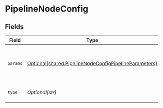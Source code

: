 # PipelineNodeConfig


## Fields

| Field                                                                                                                    | Type                                                                                                                     | Required                                                                                                                 | Description                                                                                                              |
| ------------------------------------------------------------------------------------------------------------------------ | ------------------------------------------------------------------------------------------------------------------------ | ------------------------------------------------------------------------------------------------------------------------ | ------------------------------------------------------------------------------------------------------------------------ |
| `params`                                                                                                                 | [Optional[shared.PipelineNodeConfigPipelineParameters]](undefined/models/shared/pipelinenodeconfigpipelineparameters.md) | :heavy_check_mark:                                                                                                       | The configuration parameters of this pipeline component                                                                  |
| `type`                                                                                                                   | *Optional[str]*                                                                                                          | :heavy_check_mark:                                                                                                       | Python class name of the node.                                                                                           |